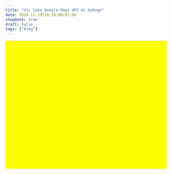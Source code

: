 ```yaml
---
title: "Uji Coba Google Maps API di GoHugo"
date: 2018-11-29T10:39:08+07:00
showDate: true
draft: false
tags: ["blog"]
---
```

<div id="map" style="width:100%;height:400px;background:yellow"></div>

<script>
function myMap() {
    var uluru = {lat: -7.5457442, lng: 110.7995443,21}; 
    var map = new google.maps.Map(document.getElementById("map"), { 
      zoom: 5, 
      center: uluru 
    }); 
    var marker = new google.maps.Marker({ 
      position: uluru, 
      map: map 
    }); 
}
</script>
<script src="https://maps.googleapis.com/maps/api/js?key=AIzaSyB73BzNYohKRTqDMrLP4yUfyJ_-nGWkasg&callback=myMap"></script>

